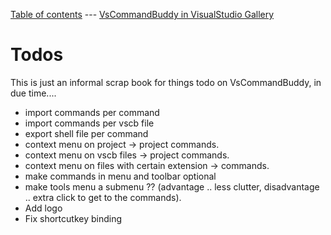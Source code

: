 [Table of contents](_toc.md) --- [VsCommandBuddy in VisualStudio Gallery](http://visualstudiogallery.msdn.microsoft.com/f5da988e-2ec1-4061-a569-46d09733c668) 
# Todos
This is just an informal scrap book for things todo on VsCommandBuddy, in due time....

* import commands per command
* import commands per vscb file
* export shell file per command
* context menu on project -> project commands.
* context menu on vscb files -> project commands.
* context menu on files with certain extension -> commands.
* make commands in menu and toolbar optional 
* make tools menu a submenu ?? (advantage .. less clutter, disadvantage .. extra click to get to the commands).
* Add logo
* Fix shortcutkey binding

